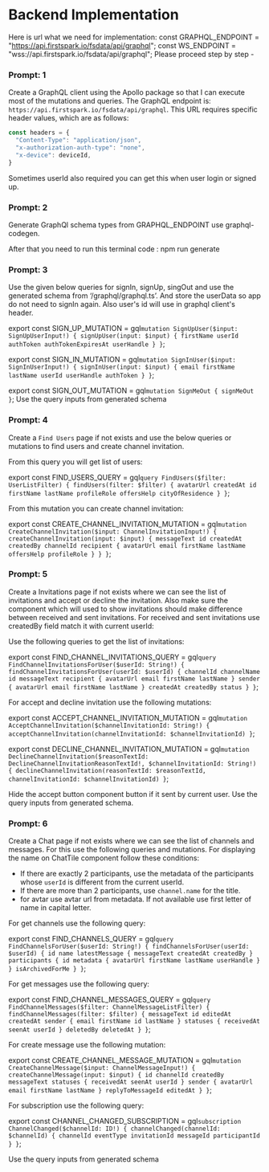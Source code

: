 # Backend Implementation
Here is url what we need for implementation:
const GRAPHQL_ENDPOINT = "https://api.firstspark.io/fsdata/api/graphql";
const WS_ENDPOINT = "wss://api.firstspark.io/fsdata/api/graphql";
Please proceed step by step -

### Prompt: 1
Create a GraphQL client using the Apollo package so that I can execute most of the mutations and queries. The GraphQL endpoint is: `https://api.firstspark.io/fsdata/api/graphql`. This URL requires specific header values, which are as follows:

```javascript
const headers = {
  "Content-Type": "application/json",
  "x-authorization-auth-type": "none",
  "x-device": deviceId,
}
```
Sometimes userId also required you can get this when user login or signed up.

### Prompt: 2
Generate GraphQl schema types from GRAPHQL_ENDPOINT use graphql-codegen.

After that you need to run this terminal code : npm run generate


### Prompt: 3
Use the given below queries for signIn, signUp, singOut and use the generated schema from ‘/graphql/graphql.ts’. And store the userData so app do not need to signIn again. Also user's id will use in graphql client's header.

export const SIGN_UP_MUTATION = gql`
  mutation SignUpUser($input: SignUpUserInput!) {
    signUpUser(input: $input) {
      firstName
      userId
      authToken
      authTokenExpiresAt
      userHandle
    }
  }
`;

export const SIGN_IN_MUTATION = gql`
  mutation SignInUser($input: SignInUserInput!) {
    signInUser(input: $input) {
      email
      firstName
      lastName
      userId
      userHandle
      authToken
    }
  }
`;

export const SIGN_OUT_MUTATION = gql`
  mutation SignMeOut {
    signMeOut
  }
`;
Use the query inputs from generated schema

### Prompt: 4
Create a `Find Users` page if not exists and use the below queries or mutations to find users and create channel invitation.

From this query you will get list of users:

export const FIND_USERS_QUERY = gql`
  query FindUsers($filter: UserListFilter) {
    findUsers(filter: $filter) {
      avatarUrl
      createdAt
      id
      firstName
      lastName
      profileRole
      offersHelp
      cityOfResidence
    }
  }
`;

From this mutation you can create channel invitation:

export const CREATE_CHANNEL_INVITATION_MUTATION = gql`
  mutation CreateChannelInvitation($input: ChannelInvitationInput!) {
    createChannelInvitation(input: $input) {
      messageText
      id
      createdAt
      createdBy
      channelId
      recipient {
        avatarUrl
        email
        firstName
        lastName
        offersHelp
        profileRole
      }
    }
  }
`;

### Prompt: 5
Create a Invitations page if not exists where we can see the list of invitations and accept or decline the invitation. Also make sure the component which will used to show invitations should make difference between received and sent invitations. For received and sent invitations use createdBy field match it with current userId:

Use the following queries to get the list of invitations:

export const FIND_CHANNEL_INVITATIONS_QUERY = gql`
  query FindChannelInvitationsForUser($userId: String!) {
    findChannelInvitationsForUser(userId: $userId) {
      channelId
      channelName
      id
      messageText
      recipient {
        avatarUrl
        email
        firstName
        lastName
      }
      sender {
        avatarUrl
        email
        firstName
        lastName
      }
      createdAt
      createdBy
      status
    }
  }
`;

For accept and decline invitation use the following mutations:

export const ACCEPT_CHANNEL_INVITATION_MUTATION = gql`
  mutation AcceptChannelInvitation($channelInvitationId: String!) {
    acceptChannelInvitation(channelInvitationId: $channelInvitationId)
  }
`;

export const DECLINE_CHANNEL_INVITATION_MUTATION = gql`
  mutation DeclineChannelInvitation($reasonTextId: DeclineChannelInvitationReasonTextId!, $channelInvitationId: String!) {
    declineChannelInvitation(reasonTextId: $reasonTextId, channelInvitationId: $channelInvitationId)
  }
`;

Hide the accept button component button if it sent by current user. Use the query inputs from generated schema.

### Prompt: 6
Create a Chat page if not exists where we can see the list of channels and messages. For this use the following queries and mutations.
For displaying the name on ChatTile component follow these conditions:
- If there are exactly 2 participants, use the metadata of the participants whose `userId` is different from the current userId.
- If there are more than 2 participants, use `channel.name` for the title.
- for avtar use avtar url from metadata. If not available use first letter of name in capital letter.


For get channels use the following query:

export const FIND_CHANNELS_QUERY = gql`
  query FindChannelsForUser($userId: String!) {
    findChannelsForUser(userId: $userId) {
      id
      name
      latestMessage {
        messageText
        createdAt
        createdBy
      }
      participants {
        id
        metadata {
          avatarUrl
          firstName
          lastName
          userHandle
        }
      }
      isArchivedForMe
    }
  }
`;

For get messages use the following query:

export const FIND_CHANNEL_MESSAGES_QUERY = gql`
  query FindChannelMessages($filter: ChannelMessageListFilter) {
    findChannelMessages(filter: $filter) {
      messageText
      id
      editedAt
      createdAt
      sender {
        email
        firstName
        id
        lastName
      }
      statuses {
        receivedAt
        seenAt
        userId
      }
      deletedBy
      deletedAt
    }
  }
`;

For create message use the following mutation:

export const CREATE_CHANNEL_MESSAGE_MUTATION = gql`
  mutation CreateChannelMessage($input: ChannelMessageInput!) {
    createChannelMessage(input: $input) {
      id
      channelId
      createdBy
      messageText
      statuses {
        receivedAt
        seenAt
        userId
      }
      sender {
        avatarUrl
        email
        firstName
        lastName
      }
      replyToMessageId
      editedAt
    }
  }
`;

For subscription use the following query:

export const CHANNEL_CHANGED_SUBSCRIPTION = gql`
  subscription ChannelChanged($channelId: ID!) {
    channelChanged(channelId: $channelId) {
      channelId
      eventType
      invitationId
      messageId
      participantId
    }
  }
`;

Use the query inputs from generated schema
